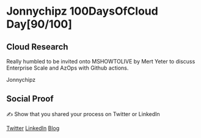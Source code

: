 <!-- This is a template you can use for quick progress days. It removes a lot of the steps we encourage you to share in the longer template 000-DAY-ARTICLE-LONG-TEMPLATE.MD-->

# Jonnychipz 100DaysOfCloud Day[90/100]

## Cloud Research

Really humbled to be invited onto MSHOWTOLIVE by Mert Yeter to discuss Enterprise Scale and AzOps with Github actions.

Jonnychipz

## Social Proof

✍️ Show that you shared your process on Twitter or LinkedIn

[Twitter](https://twitter.com/jonnychipz/status/1338606941426298887)
[LinkedIn](https://www.linkedin.com/posts/japlunn_day90100-100daysofcloud-jonnychipz-activity-6744372630255636480-TR_L)
[Blog](https://jonnychipz.com/2020/12/14/day90-100-100daysofcloud-jonnychipz-mshowto-live-enterprise-scale-and-azops/)
